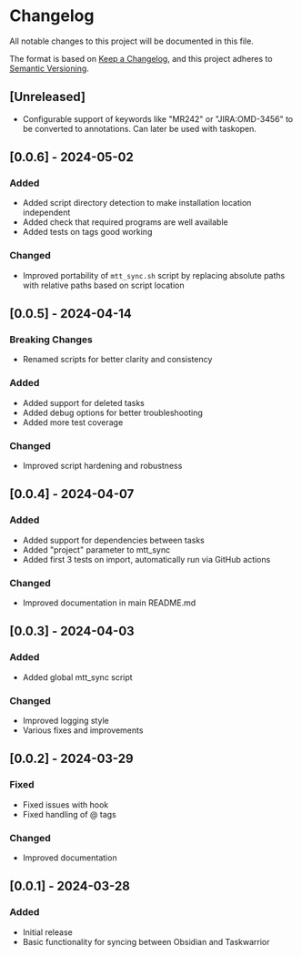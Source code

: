 # Changelog

All notable changes to this project will be documented in this file.

The format is based on [Keep a Changelog](https://keepachangelog.com/en/1.0.0/),
and this project adheres to [Semantic Versioning](https://semver.org/spec/v2.0.0.html).

## [Unreleased]

- Configurable support of keywords like "MR242" or "JIRA:OMD-3456" to be converted to annotations. Can later be used with taskopen.

## [0.0.6] - 2024-05-02

### Added

- Added script directory detection to make installation location independent
- Added check that required programs are well available
- Added tests on tags good working

### Changed

- Improved portability of `mtt_sync.sh` script by replacing absolute paths with relative paths based on script location

## [0.0.5] - 2024-04-14

### Breaking Changes
- Renamed scripts for better clarity and consistency

### Added
- Added support for deleted tasks
- Added debug options for better troubleshooting
- Added more test coverage

### Changed
- Improved script hardening and robustness

## [0.0.4] - 2024-04-07

### Added
- Added support for dependencies between tasks
- Added "project" parameter to mtt_sync
- Added first 3 tests on import, automatically run via GitHub actions

### Changed
- Improved documentation in main README.md

## [0.0.3] - 2024-04-03

### Added
- Added global mtt_sync script

### Changed
- Improved logging style
- Various fixes and improvements

## [0.0.2] - 2024-03-29

### Fixed
- Fixed issues with hook
- Fixed handling of @ tags

### Changed
- Improved documentation

## [0.0.1] - 2024-03-28

### Added
- Initial release
- Basic functionality for syncing between Obsidian and Taskwarrior


